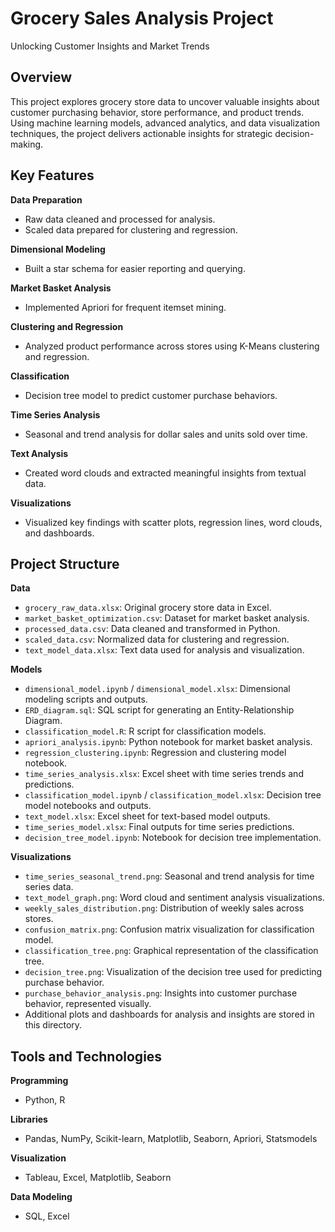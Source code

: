 # Grocery Sales Analysis Project  
Unlocking Customer Insights and Market Trends  

## Overview  
This project explores grocery store data to uncover valuable insights about customer purchasing behavior, store performance, and product trends. Using machine learning models, advanced analytics, and data visualization techniques, the project delivers actionable insights for strategic decision-making.  

## Key Features  

**Data Preparation**  
- Raw data cleaned and processed for analysis.  
- Scaled data prepared for clustering and regression.  

**Dimensional Modeling**  
- Built a star schema for easier reporting and querying.  

**Market Basket Analysis**  
- Implemented Apriori for frequent itemset mining.  

**Clustering and Regression**  
- Analyzed product performance across stores using K-Means clustering and regression.  

**Classification**  
- Decision tree model to predict customer purchase behaviors.  

**Time Series Analysis**  
- Seasonal and trend analysis for dollar sales and units sold over time.  

**Text Analysis**  
- Created word clouds and extracted meaningful insights from textual data.  

**Visualizations**  
- Visualized key findings with scatter plots, regression lines, word clouds, and dashboards.  

## Project Structure  

**Data**  
- `grocery_raw_data.xlsx`: Original grocery store data in Excel.  
- `market_basket_optimization.csv`: Dataset for market basket analysis.  
- `processed_data.csv`: Data cleaned and transformed in Python.  
- `scaled_data.csv`: Normalized data for clustering and regression.  
- `text_model_data.xlsx`: Text data used for analysis and visualization.  

**Models**  
- `dimensional_model.ipynb` / `dimensional_model.xlsx`: Dimensional modeling scripts and outputs.  
- `ERD_diagram.sql`: SQL script for generating an Entity-Relationship Diagram.  
- `classification_model.R`: R script for classification models.  
- `apriori_analysis.ipynb`: Python notebook for market basket analysis.  
- `regression_clustering.ipynb`: Regression and clustering model notebook.  
- `time_series_analysis.xlsx`: Excel sheet with time series trends and predictions.  
- `classification_model.ipynb` / `classification_model.xlsx`: Decision tree model notebooks and outputs.  
- `text_model.xlsx`: Excel sheet for text-based model outputs.  
- `time_series_model.xlsx`: Final outputs for time series predictions.  
- `decision_tree_model.ipynb`: Notebook for decision tree implementation.  

**Visualizations**  
- `time_series_seasonal_trend.png`: Seasonal and trend analysis for time series data.  
- `text_model_graph.png`: Word cloud and sentiment analysis visualizations.  
- `weekly_sales_distribution.png`: Distribution of weekly sales across stores.  
- `confusion_matrix.png`: Confusion matrix visualization for classification model.  
- `classification_tree.png`: Graphical representation of the classification tree.  
- `decision_tree.png`: Visualization of the decision tree used for predicting purchase behavior.  
- `purchase_behavior_analysis.png`: Insights into customer purchase behavior, represented visually.  
- Additional plots and dashboards for analysis and insights are stored in this directory.

## Tools and Technologies  

**Programming**  
- Python, R  

**Libraries**  
- Pandas, NumPy, Scikit-learn, Matplotlib, Seaborn, Apriori, Statsmodels  

**Visualization**  
- Tableau, Excel, Matplotlib, Seaborn  

**Data Modeling**  
- SQL, Excel  
